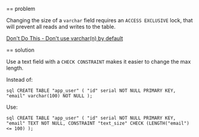 == problem

Changing the size of a ``varchar`` field requires an ``ACCESS EXCLUSIVE`` lock, that will prevent all reads and writes to the table.

[Don't Do This - Don't use varchar(n) by default](https://wiki.postgresql.org/wiki/Don't_Do_This#Don.27t_use_varchar.28n.29_by_default)

== solution

Use a text field with a ``CHECK CONSTRAINT`` makes it easier to change the  max length.

Instead of:

``sql
CREATE TABLE "app_user" (
    "id" serial NOT NULL PRIMARY KEY,
    "email" varchar(100) NOT NULL
);
``

Use:

``sql
CREATE TABLE "app_user" (
    "id" serial NOT NULL PRIMARY KEY,
    "email" TEXT NOT NULL,
    CONSTRAINT "text_size" CHECK (LENGTH("email") <= 100)
);
``
